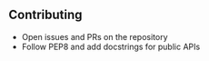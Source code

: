 ## Contributing

- Open issues and PRs on the repository
- Follow PEP8 and add docstrings for public APIs
